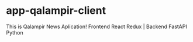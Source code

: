 # app-qalampir-client
This is Qalampir News Aplication! Frontend React Redux | Backend FastAPI Python
